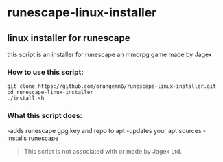 # runescape-linux-installer
## linux installer for runescape

this script is an installer for runescape an mmorpg game made by Jagex

### How to use this script:

~~~ 
git clone https://github.com/orangemn6/runescape-linux-installer.git
cd runescape-linux-installer
./install.sh
~~~ 

### What this script does:

-adds runescape gpg key and repo to apt
-updates your apt sources
-installs runescape


> This script is not associated with or made by Jagex Ltd.
